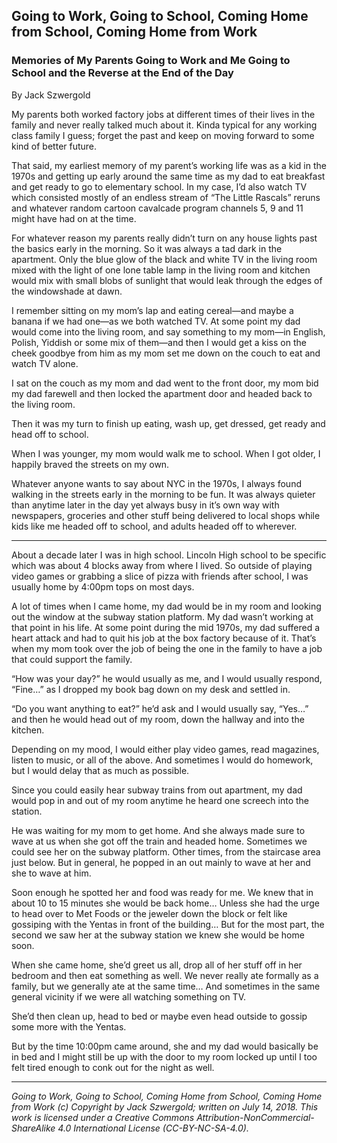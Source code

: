 ## Going to Work, Going to School, Coming Home from School, Coming Home from Work
### Memories of My Parents Going to Work and Me Going to School and the Reverse at the End of the Day

By Jack Szwergold

My parents both worked factory jobs at different times of their lives in the family and never really talked much about it. Kinda typical for any working class family I guess; forget the past and keep on moving forward to some kind of better future.

That said, my earliest memory of my parent’s working life was as a kid in the 1970s and getting up early around the same time as my dad to eat breakfast and get ready to go to elementary school. In my case, I’d also watch TV which consisted mostly of an endless stream of “The Little Rascals” reruns and whatever random cartoon cavalcade program channels 5, 9 and 11 might have had on at the time.

For whatever reason my parents really didn’t turn on any house lights past the basics early in the morning. So it was always a tad dark in the apartment. Only the blue glow of the black and white TV in the living room mixed with the light of one lone table lamp in the living room and kitchen would mix with small blobs of sunlight that would leak through the edges of the windowshade at dawn.

I remember sitting on my mom’s lap and eating cereal—and maybe a banana if we had one—as we both watched TV. At some point my dad would come into the living room, and say something to my mom—in English, Polish, Yiddish or some mix of them—and then I would get a kiss on the cheek goodbye from him as my mom set me down on the couch to eat and watch TV alone.

I sat on the couch as my mom and dad went to the front door, my mom bid my dad farewell and then locked the apartment door and headed back to the living room.

Then it was my turn to finish up eating, wash up, get dressed, get ready and head off to school.

When I was younger, my mom would walk me to school. When I got older, I happily braved the streets on my own.

Whatever anyone wants to say about NYC in the 1970s, I always found walking in the streets early in the morning to be fun. It was always quieter than anytime later in the day yet always busy in it’s own way with newspapers, groceries and other stuff being delivered to local shops while kids like me headed off to school, and adults headed off to wherever.

***

About a decade later I was in high school. Lincoln High school to be specific which was about 4 blocks away from where I lived. So outside of playing video games or grabbing a slice of pizza with friends after school, I was usually home by 4:00pm tops on most days.

A lot of times when I came home, my dad would be in my room and looking out the window at the subway station platform. My dad wasn’t working at that point in his life. At some point during the mid 1970s, my dad suffered a heart attack and had to quit his job at the box factory because of it. That’s when my mom took over the job of being the one in the family to have a job that could support the family.


“How was your day?” he would usually as me, and I would usually respond, “Fine…” as I dropped my book bag down on my desk and settled in.

“Do you want anything to eat?” he’d ask and I would usually say, “Yes…” and then he would head out of my room, down the hallway and into the kitchen.

Depending on my mood, I would either play video games, read magazines, listen to music, or all of the above. And sometimes I would do homework, but I would delay that as much as possible.

Since you could easily hear subway trains from out apartment, my dad would pop in and out of my room anytime he heard one screech into the station.

He was waiting for my mom to get home. And she always made sure to wave at us when she got off the train and headed home. Sometimes we could see her on the subway platform. Other times, from the staircase area just below. But in general, he popped in an out mainly to wave at her and she to wave at him.

Soon enough he spotted her and food was ready for me. We knew that in about 10 to 15 minutes she would be back home… Unless she had the urge to head over to Met Foods or the jeweler down the block or felt like gossiping with the Yentas in front of the building… But for the most part, the second we saw her at the subway station we knew she would be home soon.

When she came home, she’d greet us all, drop all of her stuff off in her bedroom and then eat something as well. We never really ate formally as a family, but we generally ate at the same time… And sometimes in the same general vicinity if we were all watching something on TV.

She’d then clean up, head to bed or maybe even head outside to gossip some more with the Yentas.

But by the time 10:00pm came around, she and my dad would basically be in bed and I might still be up with the door to my room locked up until I too felt tired enough to conk out for the night as well.

***

*Going to Work, Going to School, Coming Home from School, Coming Home from Work (c) Copyright by Jack Szwergold; written on July 14, 2018. This work is licensed under a Creative Commons Attribution-NonCommercial-ShareAlike 4.0 International License (CC-BY-NC-SA-4.0).*